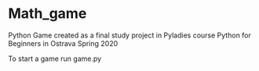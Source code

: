 # Math_game

Python Game created as a final study project in Pyladies course Python for Beginners in Ostrava Spring 2020

To start a game run game.py

